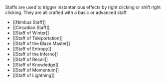 Staffs are used to trigger instantanious effects by right clicking or shift right clicking. They are all crafted with a basic or advanced staff
	
- [[Nimbus Staff]]
- [[Circadian Staff]]
- [[Staff of Winter]]
- [[Staff of Teleportation]]
- [[Staff of the Blaze Master]]
- [[Staff of Entropy]]
- [[Staff of the Inferno]]
- [[Staff of Recall]]
- [[Staff of Knowledge]]
- [[Staff of Momentum]]
- [[Staff of Lightning]]